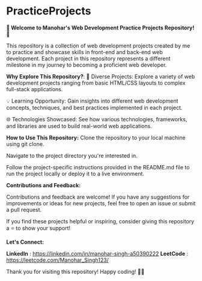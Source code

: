 # PracticeProjects
**🚀 Welcome to Manohar's Web Development Practice Projects Repository! 🌟**

This repository is a collection of web development projects created by me to practice and showcase skills in front-end and back-end web development. Each project in this repository represents a different milestone in my journey to becoming a proficient web developer.


**Why Explore This Repository?**: 
🎨 Diverse Projects: Explore a variety of web development projects ranging from basic HTML/CSS layouts to complex full-stack applications.

💡 Learning Opportunity: Gain insights into different web development concepts, techniques, and best practices implemented in each project.

🌐 Technologies Showcased: See how various technologies, frameworks, and libraries are used to build real-world web applications.

**How to Use This Repository:**
Clone the repository to your local machine using git clone.

Navigate to the project directory you're interested in.

Follow the project-specific instructions provided in the README.md file to run the project locally or deploy it to a live environment.

**Contributions and Feedback:**

Contributions and feedback are welcome! If you have any suggestions for improvements or ideas for new projects, feel free to open an issue or submit a pull request.

If you find these projects helpful or inspiring, consider giving this repository a ⭐️ to show your support!

**Let's Connect:**

**LinkedIn** : https://linkedin.com/in/manohar-singh-a50390222
**LeetCode** : https://leetcode.com/Manohar_Singh123/

Thank you for visiting this repository! Happy coding! 🚀✨
